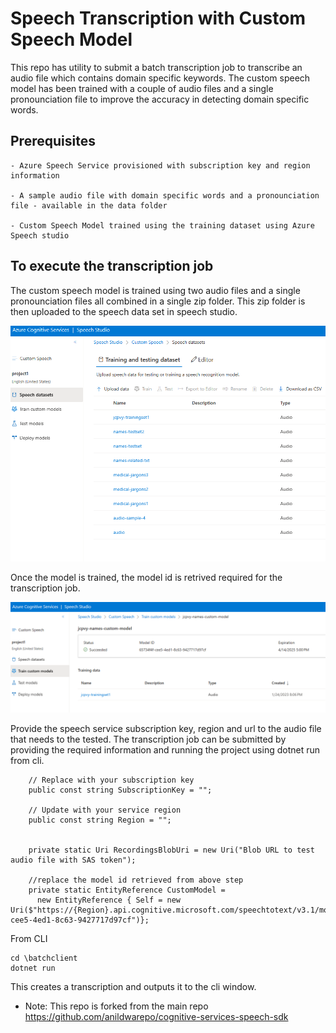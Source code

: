# Speech Transcription with Custom Speech Model 

This repo has utility to submit a batch transcription job to transcribe an audio file which contains domain specific keywords. 
The custom speech model has been trained with a couple of audio files and a single pronounciation file to improve the accuracy in detecting domain specific words. 


## Prerequisites

    - Azure Speech Service provisioned with subscription key and region information

    - A sample audio file with domain specific words and a pronounciation file - available in the data folder

    - Custom Speech Model trained using the training dataset using Azure Speech studio 


## To execute the transcription job



The custom speech model is trained using two audio files and a single pronounciation files all combined in a single zip folder. This zip folder is then uploaded to the speech data set in speech studio. 

![speech data set](./images/speech-dataset.png)

Once the model is trained, the model id is retrived required for the transcription job.

![custom model id](./images/custom-model-id.png)

Provide the speech service subscription key, region and url to the audio file that needs to the tested. 
The transcription job can be submitted by providing the required information and running the project using dotnet run from cli.



        // Replace with your subscription key
        public const string SubscriptionKey = "";

        // Update with your service region
        public const string Region = "";


        private static Uri RecordingsBlobUri = new Uri("Blob URL to test audio file with SAS token");

        //replace the model id retrieved from above step
        private static EntityReference CustomModel =
          new EntityReference { Self = new Uri($"https://{Region}.api.cognitive.microsoft.com/speechtotext/v3.1/models/65734f4f-cee5-4ed1-8c63-9427717d97cf")};




From CLI

    cd \batchclient
    dotnet run 



This creates a transcription and outputs it to the cli window. 


* Note: This repo is forked from the main repo https://github.com/anildwarepo/cognitive-services-speech-sdk



